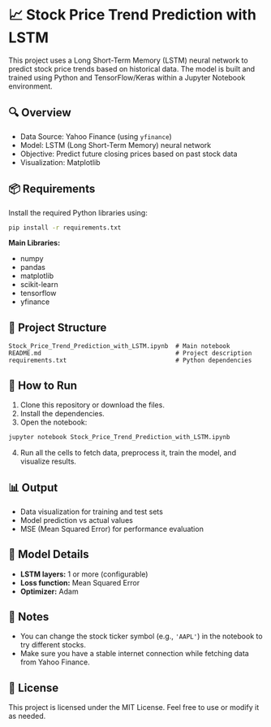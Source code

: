 
# 📈 Stock Price Trend Prediction with LSTM

This project uses a Long Short-Term Memory (LSTM) neural network to predict stock price trends based on historical data. The model is built and trained using Python and TensorFlow/Keras within a Jupyter Notebook environment.

## 🔍 Overview

- Data Source: Yahoo Finance (using `yfinance`)
- Model: LSTM (Long Short-Term Memory) neural network
- Objective: Predict future closing prices based on past stock data
- Visualization: Matplotlib

## 📦 Requirements

Install the required Python libraries using:

```bash
pip install -r requirements.txt
```

**Main Libraries:**

- numpy
- pandas
- matplotlib
- scikit-learn
- tensorflow
- yfinance

## 📁 Project Structure

```text
Stock_Price_Trend_Prediction_with_LSTM.ipynb  # Main notebook
README.md                                     # Project description
requirements.txt                              # Python dependencies
```

## 🚀 How to Run

1. Clone this repository or download the files.
2. Install the dependencies.
3. Open the notebook:

```bash
jupyter notebook Stock_Price_Trend_Prediction_with_LSTM.ipynb
```

4. Run all the cells to fetch data, preprocess it, train the model, and visualize results.

## 📊 Output

- Data visualization for training and test sets
- Model prediction vs actual values
- MSE (Mean Squared Error) for performance evaluation

## 🧠 Model Details

- **LSTM layers:** 1 or more (configurable)
- **Loss function:** Mean Squared Error
- **Optimizer:** Adam

## 📌 Notes

- You can change the stock ticker symbol (e.g., `'AAPL'`) in the notebook to try different stocks.
- Make sure you have a stable internet connection while fetching data from Yahoo Finance.

## 📃 License

This project is licensed under the MIT License. Feel free to use or modify it as needed.
